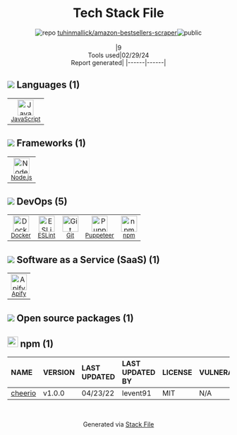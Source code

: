 <!--
&lt;--- Readme.md Snippet without images Start ---&gt;
## Tech Stack
tuhinmallick/amazon-bestsellers-scraper is built on the following main stack:

- [JavaScript](https://developer.mozilla.org/en-US/docs/Web/JavaScript) – Languages
- [Node.js](http://nodejs.org/) – Frameworks (Full Stack)
- [Docker](https://www.docker.com/) – Virtual Machine Platforms & Containers
- [ESLint](http://eslint.org/) – Code Review
- [Puppeteer](https://github.com/GoogleChrome/puppeteer) – Headless Browsers
- [Apify](https://www.apify.com) – Web Scraping API

Full tech stack [here](/techstack.md)

&lt;--- Readme.md Snippet without images End ---&gt;

&lt;--- Readme.md Snippet with images Start ---&gt;
## Tech Stack
tuhinmallick/amazon-bestsellers-scraper is built on the following main stack:

- <img width='25' height='25' src='https://img.stackshare.io/service/1209/javascript.jpeg' alt='JavaScript'/> [JavaScript](https://developer.mozilla.org/en-US/docs/Web/JavaScript) – Languages
- <img width='25' height='25' src='https://img.stackshare.io/service/1011/n1JRsFeB_400x400.png' alt='Node.js'/> [Node.js](http://nodejs.org/) – Frameworks (Full Stack)
- <img width='25' height='25' src='https://img.stackshare.io/service/586/n4u37v9t_400x400.png' alt='Docker'/> [Docker](https://www.docker.com/) – Virtual Machine Platforms & Containers
- <img width='25' height='25' src='https://img.stackshare.io/service/3337/Q4L7Jncy.jpg' alt='ESLint'/> [ESLint](http://eslint.org/) – Code Review
- <img width='25' height='25' src='https://img.stackshare.io/service/7553/puppeteer.png' alt='Puppeteer'/> [Puppeteer](https://github.com/GoogleChrome/puppeteer) – Headless Browsers
- <img width='25' height='25' src='https://img.stackshare.io/service/3973/default_a3ef67d6db6a4961a2e142580c7448d225b08483.png' alt='Apify'/> [Apify](https://www.apify.com) – Web Scraping API

Full tech stack [here](/techstack.md)

&lt;--- Readme.md Snippet with images End ---&gt;
-->
<div align="center">

# Tech Stack File
![](https://img.stackshare.io/repo.svg "repo") [tuhinmallick/amazon-bestsellers-scraper](https://github.com/tuhinmallick/amazon-bestsellers-scraper)![](https://img.stackshare.io/public_badge.svg "public")
<br/><br/>
|9<br/>Tools used|02/29/24 <br/>Report generated|
|------|------|
</div>

## <img src='https://img.stackshare.io/languages.svg'/> Languages (1)
<table><tr>
  <td align='center'>
  <img width='36' height='36' src='https://img.stackshare.io/service/1209/javascript.jpeg' alt='JavaScript'>
  <br>
  <sub><a href="https://developer.mozilla.org/en-US/docs/Web/JavaScript">JavaScript</a></sub>
  <br>
  <sub></sub>
</td>

</tr>
</table>

## <img src='https://img.stackshare.io/frameworks.svg'/> Frameworks (1)
<table><tr>
  <td align='center'>
  <img width='36' height='36' src='https://img.stackshare.io/service/1011/n1JRsFeB_400x400.png' alt='Node.js'>
  <br>
  <sub><a href="http://nodejs.org/">Node.js</a></sub>
  <br>
  <sub></sub>
</td>

</tr>
</table>

## <img src='https://img.stackshare.io/devops.svg'/> DevOps (5)
<table><tr>
  <td align='center'>
  <img width='36' height='36' src='https://img.stackshare.io/service/586/n4u37v9t_400x400.png' alt='Docker'>
  <br>
  <sub><a href="https://www.docker.com/">Docker</a></sub>
  <br>
  <sub></sub>
</td>

<td align='center'>
  <img width='36' height='36' src='https://img.stackshare.io/service/3337/Q4L7Jncy.jpg' alt='ESLint'>
  <br>
  <sub><a href="http://eslint.org/">ESLint</a></sub>
  <br>
  <sub></sub>
</td>

<td align='center'>
  <img width='36' height='36' src='https://img.stackshare.io/service/1046/git.png' alt='Git'>
  <br>
  <sub><a href="http://git-scm.com/">Git</a></sub>
  <br>
  <sub></sub>
</td>

<td align='center'>
  <img width='36' height='36' src='https://img.stackshare.io/service/7553/puppeteer.png' alt='Puppeteer'>
  <br>
  <sub><a href="https://github.com/GoogleChrome/puppeteer">Puppeteer</a></sub>
  <br>
  <sub></sub>
</td>

<td align='center'>
  <img width='36' height='36' src='https://img.stackshare.io/service/1120/lejvzrnlpb308aftn31u.png' alt='npm'>
  <br>
  <sub><a href="https://www.npmjs.com/">npm</a></sub>
  <br>
  <sub></sub>
</td>

</tr>
</table>

## <img src='https://img.stackshare.io/saas.svg'/> Software as a Service (SaaS) (1)
<table><tr>
  <td align='center'>
  <img width='36' height='36' src='https://img.stackshare.io/service/3973/default_a3ef67d6db6a4961a2e142580c7448d225b08483.png' alt='Apify'>
  <br>
  <sub><a href="https://www.apify.com">Apify</a></sub>
  <br>
  <sub></sub>
</td>

</tr>
</table>


## <img src='https://img.stackshare.io/group.svg' /> Open source packages (1)</h2>

## <img width='24' height='24' src='https://img.stackshare.io/service/1120/lejvzrnlpb308aftn31u.png'/> npm (1)

|NAME|VERSION|LAST UPDATED|LAST UPDATED BY|LICENSE|VULNERABILITIES|
|:------|:------|:------|:------|:------|:------|
|[cheerio](https://www.npmjs.com/cheerio)|v1.0.0|04/23/22|levent91 |MIT|N/A|

<br/>
<div align='center'>

Generated via [Stack File](https://github.com/marketplace/stack-file)
